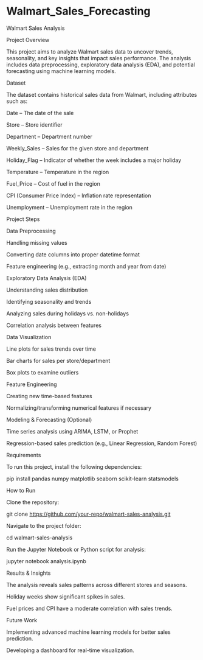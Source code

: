 # Walmart_Sales_Forecasting
Walmart Sales Analysis

Project Overview

This project aims to analyze Walmart sales data to uncover trends, seasonality, and key insights that impact sales performance. The analysis includes data preprocessing, exploratory data analysis (EDA), and potential forecasting using machine learning models.

Dataset

The dataset contains historical sales data from Walmart, including attributes such as:

Date – The date of the sale

Store – Store identifier

Department – Department number

Weekly_Sales – Sales for the given store and department

Holiday_Flag – Indicator of whether the week includes a major holiday

Temperature – Temperature in the region

Fuel_Price – Cost of fuel in the region

CPI (Consumer Price Index) – Inflation rate representation

Unemployment – Unemployment rate in the region

Project Steps

Data Preprocessing

Handling missing values

Converting date columns into proper datetime format

Feature engineering (e.g., extracting month and year from date)

Exploratory Data Analysis (EDA)

Understanding sales distribution

Identifying seasonality and trends

Analyzing sales during holidays vs. non-holidays

Correlation analysis between features

Data Visualization

Line plots for sales trends over time

Bar charts for sales per store/department

Box plots to examine outliers

Feature Engineering

Creating new time-based features

Normalizing/transforming numerical features if necessary

Modeling & Forecasting (Optional)

Time series analysis using ARIMA, LSTM, or Prophet

Regression-based sales prediction (e.g., Linear Regression, Random Forest)

Requirements

To run this project, install the following dependencies:

pip install pandas numpy matplotlib seaborn scikit-learn statsmodels

How to Run

Clone the repository:

git clone https://github.com/your-repo/walmart-sales-analysis.git

Navigate to the project folder:

cd walmart-sales-analysis

Run the Jupyter Notebook or Python script for analysis:

jupyter notebook analysis.ipynb

Results & Insights

The analysis reveals sales patterns across different stores and seasons.

Holiday weeks show significant spikes in sales.

Fuel prices and CPI have a moderate correlation with sales trends.

Future Work

Implementing advanced machine learning models for better sales prediction.

Developing a dashboard for real-time visualization.



